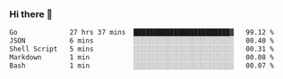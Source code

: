 ### Hi there 👋

<!--
**yeya24/yeya24** is a ✨ _special_ ✨ repository because its `README.md` (this file) appears on your GitHub profile.

Here are some ideas to get you started:

- 🔭 I’m currently working on ...
- 🌱 I’m currently learning ...
- 👯 I’m looking to collaborate on ...
- 🤔 I’m looking for help with ...
- 💬 Ask me about ...
- 📫 How to reach me: ...
- 😄 Pronouns: ...
- ⚡ Fun fact: ...
-->

<!--START_SECTION:waka-->

```txt
Go             27 hrs 37 mins  ████████████████████████▓   99.12 %
JSON           6 mins          ░░░░░░░░░░░░░░░░░░░░░░░░░   00.40 %
Shell Script   5 mins          ░░░░░░░░░░░░░░░░░░░░░░░░░   00.31 %
Markdown       1 min           ░░░░░░░░░░░░░░░░░░░░░░░░░   00.08 %
Bash           1 min           ░░░░░░░░░░░░░░░░░░░░░░░░░   00.07 %
```

<!--END_SECTION:waka-->
